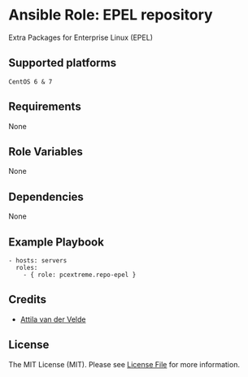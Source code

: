 # Ansible Role: EPEL repository

Extra Packages for Enterprise Linux (EPEL)

## Supported platforms

```
CentOS 6 & 7
```

## Requirements

None

## Role Variables

None

## Dependencies

None

## Example Playbook

```
- hosts: servers
  roles:
    - { role: pcextreme.repo-epel }
```

## Credits

- [Attila van der Velde](https://github.com/vdvm)

## License

The MIT License (MIT). Please see [License File](LICENSE) for more information.
